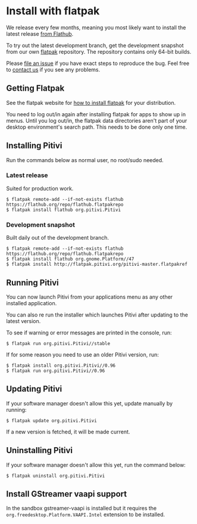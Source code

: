 # Install with flatpak

We release every few months, meaning you most likely want to install the latest
release [from Flathub](https://flathub.org/apps/details/org.pitivi.Pitivi).

To try out the latest development branch, get the development snapshot from our
own [flatpak](http://flatpak.org/) repository. The repository contains only
64-bit builds.

Please [file an issue](Bug_reporting.md) if you have exact steps to reproduce
the bug. Feel free to [contact us](https://www.pitivi.org/contact/) if you see
any problems.

## Getting Flatpak

See the flatpak website for [how to install flatpak](https://flatpak.org/setup/)
for your distribution.

You need to log out/in again after installing flatpak for apps to show
up in menus. Until you log out/in, the flatpak data directories aren't
part of your desktop environment's search path. This needs to be done
only one time.

## Installing Pitivi

Run the commands below as normal user, no root/sudo needed.

### Latest release

Suited for production work.

```
$ flatpak remote-add --if-not-exists flathub https://flathub.org/repo/flathub.flatpakrepo
$ flatpak install flathub org.pitivi.Pitivi
```

### Development snapshot

Built daily out of the development branch.

```
$ flatpak remote-add --if-not-exists flathub https://flathub.org/repo/flathub.flatpakrepo
$ flatpak install flathub org.gnome.Platform//47
$ flatpak install http://flatpak.pitivi.org/pitivi-master.flatpakref
```

## Running Pitivi

You can now launch Pitivi from your applications menu as any other
installed application.

You can also re run the installer which launches Pitivi after updating
to the latest version.

To see if warning or error messages are printed in the console, run:

```
$ flatpak run org.pitivi.Pitivi//stable
```

If for some reason you need to use an older Pitivi version, run:

```
$ flatpak install org.pitivi.Pitivi//0.96
$ flatpak run org.pitivi.Pitivi//0.96
```

## Updating Pitivi

If your software manager doesn't allow this yet, update manually by running:

```
$ flatpak update org.pitivi.Pitivi
```

If a new version is fetched, it will be made current.

## Uninstalling Pitivi

If your software manager doesn't allow this yet, run the command below:

```
$ flatpak uninstall org.pitivi.Pitivi
```

## Install GStreamer vaapi support

In the sandbox gstreamer-vaapi is installed but it requires the
`org.freedesktop.Platform.VAAPI.Intel` extension to be installed.
